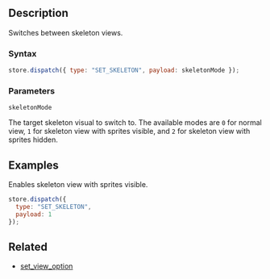 ## Description

Switches between skeleton views.

### Syntax

```js
store.dispatch({ type: "SET_SKELETON", payload: skeletonMode });
```

### Parameters

`skeletonMode`

The target skeleton visual to switch to. The available modes are `0` for normal view, `1` for skeleton view with sprites visible, and `2` for skeleton view with sprites hidden.

## Examples

Enables skeleton view with sprites visible.

```js
store.dispatch({
  type: "SET_SKELETON",
  payload: 1
});
```

## Related

- [set_view_option](./set_view_option.md)

